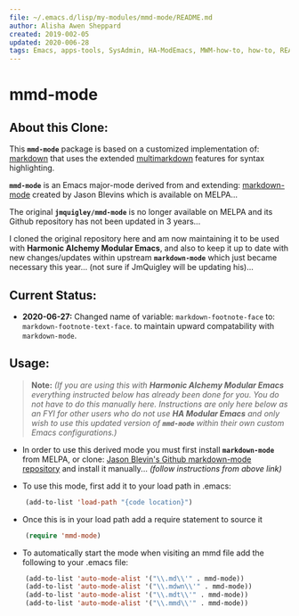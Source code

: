```yaml
---
file: ~/.emacs.d/lisp/my-modules/mmd-mode/README.md
author: Alisha Awen Sheppard
created: 2019-002-05
updated: 2020-006-28
tags: Emacs, apps-tools, SysAdmin, HA-ModEmacs, MWM-how-to, how-to, README 
---
```


mmd-mode
========

## About this Clone:

This **`mmd-mode`** package is based on a customized implementation of: [markdown](http://daringfireball.net/projects/markdown/syntax) that uses the extended [multimarkdown](http://fletcherpenney.net/multimarkdown/) features for syntax highlighting.

**`mmd-mode`** is an Emacs major-mode derived from and extending: [markdown-mode](http://jblevins.org/projects/markdown-mode/) created by Jason Blevins which is available on MELPA... 

The original **`jmquigley/mmd-mode`** is no longer available on MELPA and its Github repository has not been updated in 3 years... 

I cloned the original repository here and am now maintaining it to be used with **Harmonic Alchemy Modular Emacs**, and also to keep it up to date with new changes/updates within upstream **`markdown-mode`** which just became necessary this year... (not sure if JmQuigley will be updating his)...

## Current Status:

- **2020-06-27:** Changed name of variable: `markdown-footnote-face` to: `markdown-footnote-text-face`. to maintain upward compatability with `markdown-mode`.

## Usage:

> **Note:** _(If you are using this with **Harmonic Alchemy Modular Emacs** everything instructed below has already been done for you. You do not have to do this manually here.  Instructions are only here below as an FYI for other users who do not use **HA Modular Emacs** and only wish to use this updated version of **`mmd-mode`** within their own custom Emacs configurations.)_

- In order to use this derived mode you must first install **`markdown-mode`** from MELPA, or clone: [Jason Blevin's Github markdown-mode repository](https://jblevins.org/projects/markdown-mode/) and install it manually... _(follow instructions from above link)_

- To use this mode, first add it to your load path in .emacs:

```lisp
    (add-to-list 'load-path "{code location}")
```

- Once this is in your load path add a require statement to source it

```lisp
    (require 'mmd-mode)
```

- To automatically start the mode when visiting an mmd file add the 
following to your .emacs file:

```lisp
    (add-to-list 'auto-mode-alist '("\\.md\\'" . mmd-mode))
    (add-to-list 'auto-mode-alist '("\\.mdwn\\'" . mmd-mode))
    (add-to-list 'auto-mode-alist '("\\.mdt\\'" . mmd-mode))
    (add-to-list 'auto-mode-alist '("\\.mmd\\'" . mmd-mode))
```

